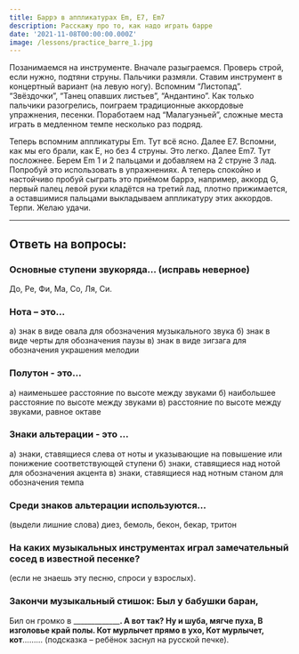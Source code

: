 ```yaml
---
title: Баррэ в аппликатурах Em, E7, Em7
description: Расскажу про то, как надо играть барре
date: '2021-11-08T00:00:00.000Z'
image: /lessons/practice_barre_1.jpg
---
```


Позанимаемся на инструменте. Вначале разыграемся. Проверь строй, если нужно, подтяни струны. Пальчики размяли. Ставим инструмент в концертный вариант (на левую ногу). Вспомним “Листопад”. “Звёздочки”, “Танец опавших листьев”, “Андантино”. Как только пальчики разогрелись, поиграем традиционные аккордовые упражнения, песенки. Поработаем над “Малагуэньей”, сложные места играть в медленном темпе несколько раз подряд.

Теперь вспомним аппликатуры Em. Тут всё ясно. Далее Е7. Вспомни, как мы его брали, как Е, но без 4 струны. Это легко. Далее Em7. Тут посложнее. Берем Еm 1 и 2 пальцами и добавляем на 2 струне 3 лад. Попробуй это использовать в упражнениях. А теперь спокойно и настойчиво пробуй сыграть это приёмом баррэ, например, аккорд G, первый палец левой руки кладётся на третий лад, плотно прижимается, а оставшимися пальцами выкладываем аппликатуру этих аккордов. Терпи. Желаю удачи.

--- 

## Ответь на вопросы:

### Основные ступени звукоряда… (исправь неверное)

До, Ре, Фи, Ма, Со, Ля, Си.

### Нота – это…

а) знак в виде овала для обозначения музыкального звука
б) знак в виде черты для обозначения паузы
в) знак в виде зигзага для обозначения украшения мелодии

### Полутон - это…

а) наименьшее расстояние по высоте между звуками
б) наибольшее расстояние по высоте между звуками
в) расстояние по высоте между звуками, равное октаве

### Знаки альтерации - это …

а) знаки, ставящиеся слева от ноты и указывающие на повышение или
понижение соответствующей ступени
б) знаки, ставящиеся над нотой для обозначения акцента
в) знаки, ставящиеся над нотным станом для обозначения темпа

### Среди знаков альтерации используются…

(выдели лишние слова)
диез, бемоль, бекон, бекар, тритон

### На каких музыкальных инструментах играл замечательный сосед в известной песенке?

(если не знаешь эту песню, спроси у взрослых).

### Закончи музыкальный стишок: Был у бабушки баран,

Бил он громко в _______________________.
А вот так?
Ну и шуба, мягче пуха,
В изголовье край полы.
Кот мурлычет прямо в ухо,
Кот мурлычет, кот__________………
(подсказка – ребёнок заснул на русской печке).